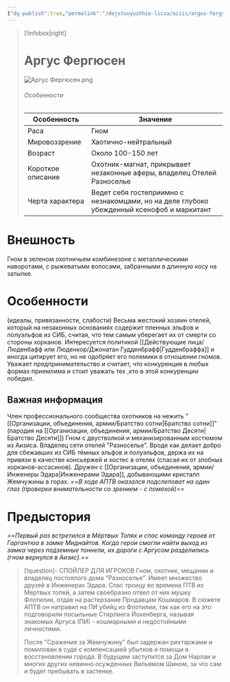 ```yaml
---
{"dg-publish":true,"permalink":"/dejstvuyushhie-licza/aizis/argus-fergyusen/","dgPassFrontmatter":true}
---
```


> [!infobox|right]
> # Аргус Фергюсен
> ![Аргус Фергюсен.png](/img/user/%D0%98%D0%B7%D0%BE%D0%B1%D1%80%D0%B0%D0%B6%D0%B5%D0%BD%D0%B8%D1%8F/%D0%90%D1%80%D0%B3%D1%83%D1%81%20%D0%A4%D0%B5%D1%80%D0%B3%D1%8E%D1%81%D0%B5%D0%BD.png)
> ###### Особенности
> | Особенность | Значение |
> | ---- | ---- |
> | Раса | Гном|
> | Мировоззрение | Хаотично-нейтральный |
> | Возраст | Около 100-150 лет|
> | Короткое описание |Охотник-магнат, прикрывает незаконные аферы, владелец Отелей Разноселье|
> | Черта характера |Ведет себя гостеприимно с незнакомцами, но на деле глубоко убежденный ксенофоб и маркитант|

# Внешность
Гном в зеленом охотничьем комбинезоне с металлическими наворотами, с рыжеватыми волосами, забранными в длинную косу на затылке. 

# Особенности
(идеалы, привязанности, слабости)
Весьма жестокий хозяин отелей, который на незаконных основаниях содержит пленных эльфов и полуэльфов из СИБ, считая, что тем самым уберегает их от смерти со стороны хорканов.
Интересуется политикой [[Действующие лица/Люденбафф или Люденкор/Джонатан Гудденбрафф\|Гудденбраффа]] и иногда цитирует его, но не одобряет его полемики в отношении гномов.
Уважает предпринимательство и считает, что конкуренция в любых формах приемлима и стоит уважать тех ,кто в этой конкуренции победил.
## Важная информация
Член профессионального сообщества охотников на нежить "[[Организации, объединения, армии/Братство сотни\|Братство сотни]]" (пародия на [[Организации, объединения, армии/Братство Десяти\|Братство Десяти]])
Гном с двустволкой и механизированным костюмом из Аизиса. Владелец сети отелей "Разноселье". 
Вроде как делает добро для сбежавших из СИБ тёмных эльфов и полуэльфов, держа их на привязи в качестве консьержей и хостес в отелях (спасая их от злобных хорканов-ассасинов). Дружен с [[Организации, объединения, армии/Инженеры Эдара\|Инженерами Эдара]], добывающими кристалл Жемчужины в горах.
==*В ходе АПТВ оказался подслеповат на один глаз (проверки внимательности со зрением - с помехой)*==

# Предыстория
==*Первый раз встретился в Мёртвых Топях и спас команду героев от Гаргантюа в замке Миднайтов. Когда герои смогли найти выход из замка через подземные тоннели, их дороги с Аргусом разделились (гном вернулся в Аизис).*==

> [!question]- СПОЙЛЕР ДЛЯ ИГРОКОВ
> Гном, охотник, мещанин и владелец постоялого дома "Разноселье". Имеет множество друзей в Инженерах Эдара. Спас троицу во времена ПТВ из Мертвых топей, а затем своебразно отвел от них мушку Флотилии, отдав на растерзание Продавцам Кошмаров. 
> В сюжете АПТВ он натравил на ПИ убийц из Флотилии, так как его на это подговорили посыльные Стирлинга Йохенберга, называя знакомых Аргуса (ПИ) - кошмарными и недостойными личностями.
> 
> После "Сражения за Жемчужину" был задержан рихтаржами и помилован в суде с компенсацией убытков и помощи в восстановлении города. В будущем заступится за Дом Нарлаи и многих других невинно осужденных Вильямом Шином, за что сам и будет пребывать в застенке.
